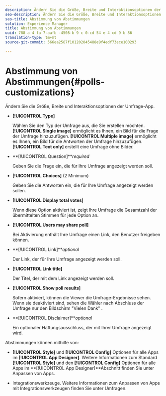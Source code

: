 ```yaml
---
description: Ändern Sie die Größe, Breite und Interaktionsoptionen der Umfrage-App.
seo-description: Ändern Sie die Größe, Breite und Interaktionsoptionen der Umfrage-App.
seo-title: Abstimmung von Abstimmungen
solution: Experience Manager
title: Abstimmung von Abstimmungen
uuid: 788 a 4 fa 7-aafb -4508-b 9 c 0-cd 54 e 4 cd 9 b 86
translation-type: tm+mt
source-git-commit: 566ea2587f101202045488e9f4edf73ece100293

---
```



# Abstimmung von Abstimmungen{#polls-customizations}

Ändern Sie die Größe, Breite und Interaktionsoptionen der Umfrage-App.



* **[!UICONTROL Type]**

   Wählen Sie den Typ der Umfrage aus, die Sie erstellen möchten. **[!UICONTROL Single image]** ermöglicht es Ihnen, ein Bild für die Frage der Umfrage hinzuzufügen. **[!UICONTROL Multiple image]** ermöglicht es Ihnen, ein Bild für die Antworten der Umfrage hinzuzufügen. **[!UICONTROL Text only]** erstellt eine Umfrage ohne Bilder.

* **[!UICONTROL Question]***required*

   Geben Sie die Frage ein, die für Ihre Umfrage angezeigt werden soll.

* **[!UICONTROL Choices]** (2 Minimum)

   Geben Sie die Antworten ein, die für Ihre Umfrage angezeigt werden sollen.

* **[!UICONTROL Display total votes]**

   Wenn diese Option aktiviert ist, zeigt Ihre Umfrage die Gesamtzahl der übermittelten Stimmen für jede Option an.

* **[!UICONTROL Users may share poll]**

   Bei Aktivierung enthält Ihre Umfrage einen Link, den Benutzer freigeben können.

* **[!UICONTROL Link]***optional*

   Der Link, der für Ihre Umfrage angezeigt werden soll.

* **[!UICONTROL Link title]**

   Der Titel, der mit dem Link angezeigt werden soll.

* **[!UICONTROL Show poll results]**

   Sofern aktiviert, können die Viewer die Umfrage-Ergebnisse sehen. Wenn sie deaktiviert sind, sehen die Wähler nach Abschluss der Umfrage nur den Bildschirm "Vielen Dank" .

* **[!UICONTROL Disclaimer]***optional*

   Ein optionaler Haftungsausschluss, der mit Ihrer Umfrage angezeigt wird.

Abstimmungen können mithilfe von:

* **[!UICONTROL Style]** und **[!UICONTROL Config]** Optionen für alle Apps im **[!UICONTROL App Designer]**. Weitere Informationen zum Standard **[!UICONTROL Style]** und den **[!UICONTROL Config]** Optionen für alle Apps im **[!UICONTROL App Designer]**Abschnitt finden Sie unter Anpassen von Apps.

* Integrationswerkzeuge. Weitere Informationen zum Anpassen von Apps mit Integrationswerkzeugen finden Sie unter Umfragen.

